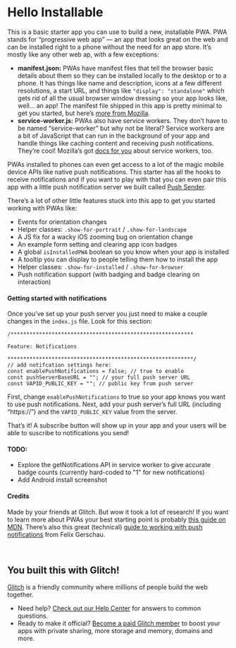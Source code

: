 # Hello Installable

This is a basic starter app you can use to build a new, installable PWA. PWA stands for “progressive
web app” — an app that looks great on the web and can be installed right to a phone without the need
for an app store. It’s mostly like any other web ap, with a few exceptions:

- **manifest.json:** PWAs have manifest files that tell the browser basic details about them so they can
  be installed locally to the desktop or to a phone. It has things like name and description, icons at a
  few different resolutions, a start URL, and things like `"display": "standalone"` which gets rid of all
  the usual browser window dressing so your app looks like, well... an app! The manifest file shipped in
  this app is pretty minimal to get you started, but here’s
  [more from Mozilla](https://developer.mozilla.org/en-US/docs/Web/Manifest).
- **service-worker.js:** PWAs also have service workers. They don’t have to be named “service-worker” but
  why not be literal? Service workers are a bit of JavaScript that can run in the background of your app
  and handle things like caching content and receiving push notifications. They’re cool! Mozilla’s got
  [docs for you](https://developer.mozilla.org/en-US/docs/Web/API/Service_Worker_API/Using_Service_Workers)
  about service workers, too.

PWAs installed to phones can even get access to a lot of the magic mobile device APIs like native push
notifications. This starter has all the hooks to receive notifications and if you want to play with that
you can even pair this app with a little push notification server we built called
[Push Sender](https://glitch.com/edit/#!/glitch-push-sender).

There’s a lot of other little features stuck into this app to get you started working with PWAs like:

- Events for orientation changes
- Helper classes: `.show-for-portrait` / `.show-for-landscape`
- A JS fix for a wacky iOS zooming bug on orientation change
- An example form setting and clearing app icon badges
- A global `isInstalledPWA` boolean so you know when your app is installed
- A tooltip you can display to people telling them how to install the app
- Helper classes: `.show-for-installed` / `.show-for-browser`
- Push notification support (with badging and badge clearing on interaction)

#### Getting started with notifications

Once you’ve set up your push server you just need to make a couple changes in the 
`index.js` file. Look for this section:
```
/**********************************************************

Feature: Notifications

***********************************************************/
// add notifcation settings here:
const enablePushNotifications = false; // true to enable
const pushServerBaseURL = ""; // your full push server URL
const VAPID_PUBLIC_KEY = ""; // public key from push server
```
First, change `enablePushNotifications` to true so your app knows you want to use
push notifications. Next, add your push server’s full URL (including “https://”) and 
the `VAPID_PUBLIC_KEY` value from the server. 

That’s it! A subscribe button will show up in your app and your users will be able to
suscribe to notifications you send!

#### TODO:

- Explore the getNotifications API in service worker to give accurate badge counts (currently hard-coded to "1" for new notifications)
- Add Android install screenshot

#### Credits

Made by your friends at Glitch. But wow it took a lot of research! If you want to learn more about PWAs
your best starting point is probably
[this guide on MDN](https://developer.mozilla.org/en-US/docs/Web/Progressive_web_apps). There’s also this
great (technical) [guide to working with push notifications](https://felixgerschau.com/web-push-notifications-tutorial/)
from Felix Gerschau.

&nbsp;

## You built this with Glitch!

[Glitch](https://glitch.com) is a friendly community where millions of people build the web together.

- Need help? [Check out our Help Center](https://help.glitch.com/) for answers to common questions.
- Ready to make it official? [Become a paid Glitch member](https://glitch.com/pricing) to boost your apps with private sharing, more storage and memory, domains and more.
